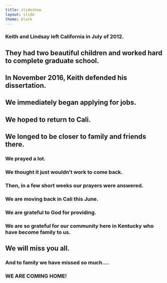 ```yaml
---
title: slideshow
layout: slide
theme: black
---
```


<section>
<section data-markdown>

# Keith and Lindsay left California in July of 2012.

</section><section data-markdown>

## They had two beautiful children and worked hard to complete graduate school. 


</section><section data-markdown>


## In November 2016, Keith defended his dissertation.


</section><section data-markdown>

## We immediately began applying for jobs.



</section><section data-markdown>


## We hoped to return to Cali.



</section><section data-markdown>

## We longed to be closer to family and friends there.



</section><section data-markdown>




# We prayed a lot.



</section><section data-markdown>




# We thought it just wouldn’t work to come back.



</section><section data-markdown>




# Then, in a few short weeks our prayers were answered.


</section><section data-markdown>




# We are moving back in Cali this June.


</section><section data-markdown>

# We are grateful to God for providing.


</section><section data-markdown>

# We are so grateful for our community here in Kentucky who have become family to us.

## We will miss you all.


</section><section data-markdown>


### And to family we have missed so much….

# WE ARE COMING HOME!

</section>
</section>